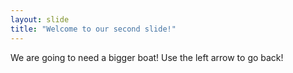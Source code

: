 ```yaml
---
layout: slide
title: "Welcome to our second slide!"
---
```

We are going to need a bigger boat!
Use the left arrow to go back!
